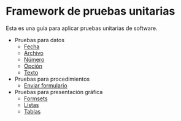 # Framework de pruebas unitarias

Esta es una guía para aplicar pruebas unitarias de software.

- Pruebas para datos
    - [Fecha](/data/date.md)
    - [Archivo](/data/file.md)
    - [Número](/data/numeric.md)
    - [Opción](/data/option.md)
    - [Texto](/data/text.md)
- Pruebas para procedimientos
    - [Enviar formulario](/procedure/form_submit.md)
- Pruebas para presentación gráfica
    - [Formsets](/presentation/formset.md)
    - [Listas](/presentation/list.md)
    - [Tablas](/presentation/table.md)